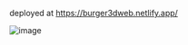 deployed at 
https://burger3dweb.netlify.app/

![image](https://github.com/user-attachments/assets/9b9b2ad9-e4e4-48fc-b868-9a1eff926ad4)
